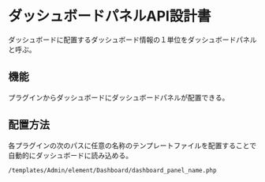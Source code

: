 # ダッシュボードパネルAPI設計書

ダッシュボードに配置するダッシュボード情報の１単位をダッシュボードパネルと呼ぶ。

## 機能

プラグインからダッシュボードにダッシュボードパネルが配置できる。

## 配置方法

各プラグインの次のパスに任意の名称のテンプレートファイルを配置することで自動的にダッシュボードに読み込める。

```shell
/templates/Admin/element/Dashboard/dashboard_panel_name.php
```
